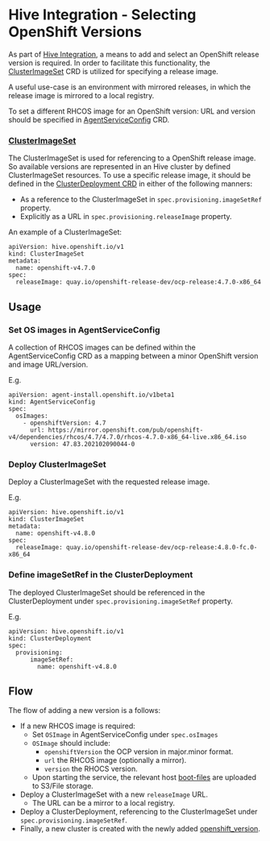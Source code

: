 # Hive Integration - Selecting OpenShift Versions

As part of [Hive Integration](https://github.com/openshift/assisted-service/blob/master/docs/Kube-API.md), a means to add and select an OpenShift release version is required. In order to facilitate this functionality, the [ClusterImageSet](https://github.com/openshift/hive/blob/master/docs/using-hive.md#openshift-version) CRD is utilized for specifying a release image.

A useful use-case is an environment with mirrored releases, in which the release image is mirrored to a local registry.

To set a different RHCOS image for an OpenShift version: URL and version should be specified in [AgentServiceConfig](https://github.com/openshift/assisted-service/blob/master/internal/controller/config/crd/bases/agent-install.openshift.io_agentserviceconfigs.yaml) CRD.

### [ClusterImageSet](https://github.com/openshift/hive/blob/master/apis/hive/v1/clusterimageset_types.go)

The ClusterImageSet is used for referencing to a OpenShift release image.
So available versions are represented in an Hive cluster by defined ClusterImageSet resources.
To use a specific release image, it should be defined in the [ClusterDeployment CRD](https://github.com/openshift/hive/blob/master/docs/using-hive.md#clusterdeployment) in either of the following manners:
* As a reference to the ClusterImageSet in ```spec.provisioning.imageSetRef``` property.
* Explicitly as a URL in ```spec.provisioning.releaseImage``` property.

An example of a ClusterImageSet:
```
apiVersion: hive.openshift.io/v1
kind: ClusterImageSet
metadata:
  name: openshift-v4.7.0
spec:
  releaseImage: quay.io/openshift-release-dev/ocp-release:4.7.0-x86_64
``` 

## Usage

### Set OS images in AgentServiceConfig

A collection of RHCOS images can be defined within the AgentServiceConfig CRD as a mapping between a minor OpenShift version and image URL/version.

E.g.
```
apiVersion: agent-install.openshift.io/v1beta1
kind: AgentServiceConfig
spec:
  osImages:
    - openshiftVersion: 4.7
      url: https://mirror.openshift.com/pub/openshift-v4/dependencies/rhcos/4.7/4.7.0/rhcos-4.7.0-x86_64-live.x86_64.iso
      version: 47.83.202102090044-0
```

### Deploy ClusterImageSet

Deploy a ClusterImageSet with the requested release image.

E.g.
```
apiVersion: hive.openshift.io/v1
kind: ClusterImageSet
metadata:
  name: openshift-v4.8.0
spec:
  releaseImage: quay.io/openshift-release-dev/ocp-release:4.8.0-fc.0-x86_64
```

### Define imageSetRef in the ClusterDeployment

The deployed ClusterImageSet should be referenced in the ClusterDeployment under ```spec.provisioning.imageSetRef``` property.

E.g.
```
apiVersion: hive.openshift.io/v1
kind: ClusterDeployment
spec:
  provisioning:
      imageSetRef:
        name: openshift-v4.8.0
```

## Flow

The flow of adding a new version is a follows:
* If a new RHCOS image is required:
  * Set ```OSImage``` in AgentServiceConfig under ```spec.osImages```
  * ```OSImage``` should include:
    * ```openshiftVersion``` the OCP version in major.minor format.
    * ```url``` the RHCOS image (optionally a mirror).
    * ```version``` the RHOCS version.
  * Upon starting the service, the relevant host [boot-files](https://github.com/openshift/assisted-service/blob/3823630a0900c7f7a7113d7be4ff5a404a35186b/swagger.yaml#L16) are uploaded to S3/File storage.
* Deploy a ClusterImageSet with a new ```releaseImage``` URL.
  * The URL can be a mirror to a local registry.
* Deploy a ClusterDeployment, referencing to the ClusterImageSet under ```spec.provisioning.imageSetRef```.
* Finally, a new cluster is created with the newly added [openshift_version](https://github.com/openshift/assisted-service/blob/3823630a0900c7f7a7113d7be4ff5a404a35186b/swagger.yaml#L4106).
